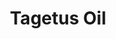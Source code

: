 ---
name: Tagetus Oil
title: Tagetus Oil
details:
  - detail:
      key: "Packaging Size"
      value: "5,25,200 Kg"
  - detail:
      key: "Usage/Application"
      value: "Fragrance,Flavour,Pharma"
  - detail:
      key: "Brand"
      value: "Natural Aroma"
  - detail:
      key: "Botanical Name"
      value: "Tagetes minuta"
  - detail:
      key: "Form"
      value: "Liquid"
  - detail:
      key: "Cas Number"
      value: "8016-84-0"
  - detail:
      key: "Shelf Life"
      value: "2 years"
  - detail:
      key: "Solubility"
      value: "Practically insoluble in water & alcohol,miscible with light petroleum."
  - detail:
      key: "Purity"
      value: "100% Natural"
  - detail:
      key: "Optical rotation"
      value: "0.840 to 0.927 (at 20 deg C)"
  - detail:
      key: "Flash Point"
      value: "63 deg C"
  - detail:
      key: "Source"
      value: "Flower of Tagetes plant"
  - detail:
      key: "FEMA No"
      value: "3040"
  - detail:
      key: "EINECS No"
      value: "294-862-7"
  - detail:
      key: "CAS No"
      value: "8016-84-0"
  - detail:
      key: "Packaging Type"
      value: "Can,Barrel"
showOnHome: false
thumbnail: https://5.imimg.com/data5/SELLER/Default/2021/12/XD/EW/SP/3823480/tagetus-oil-500x500.jpg
productImages:
  - https://ucarecdn.com/8213c725-21d0-4ac0-ad5e-c1975c20032b/
category: essential oils
---
